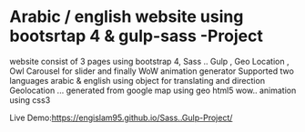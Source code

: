 # Arabic / english website using bootsrtap 4 & gulp-sass -Project
website consist of 3 pages using bootstrap 4, Sass .. Gulp , Geo Location , Owl Carousel for slider and finally WoW animation generator 
Supported two languages arabic & english using object for translating and direction 
Geolocation ... generated from google map using geo html5 
wow.. animation using css3 

Live Demo:https://engislam95.github.io/Sass..Gulp-Project/
